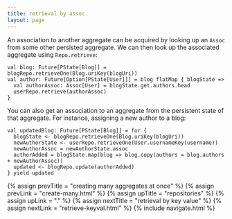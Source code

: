 ```yaml
---
title: retrieval by assoc
layout: page
---
```


An association to another aggregate can be acquired by looking up an
`Assoc` from some other persisted aggregate. We can then look up the
associated aggregate using `Repo.retrieve`:

    val blog: Future[PState[Blog]] = blogRepo.retrieveOne(Blog.uriKey(blogUri))
    val author: Future[Option[PState[User]]] = blog flatMap { blogState =>
      val authorAssoc: Assoc[User] = blogState.get.authors.head
      userRepo.retrieve(authorAssoc)
    }

You can also get an association to an aggregate from the persistent
state of that aggregate. For instance, assigning a new author to a blog:

    val updatedBlog: Future[PState[Blog]] = for {
      blogState <- blogRepo.retrieveOne(Blog.uriKey(blogUri))
      newAuthorState <- userRepo.retrieveOne(User.usernameKey(username))
      newAuthorAssoc = newAuthorState.assoc
      authorAdded = blogState.map(blog => blog.copy(authors = blog.authors + newAuthorAssoc))
      updated <- blogRepo.update(authorAdded)
    } yield updated

{% assign prevTitle = "creating many aggregates at once" %}
{% assign prevLink = "create-many.html" %}
{% assign upTitle = "repositories" %}
{% assign upLink = "." %}
{% assign nextTitle = "retrieval by key value" %}
{% assign nextLink = "retrieve-keyval.html" %}
{% include navigate.html %}
